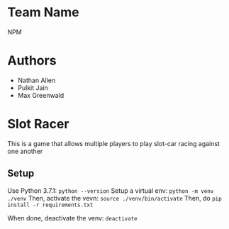 # Team Name
NPM

# Authors
- Nathan Allen
- Pulkit Jain
- Max Greenwald

# Slot Racer
This is a game that allows multiple players to play slot-car racing against
one another

## Setup

Use Python 3.7.1: `python --version`
Setup a virtual env: `python -m venv ./venv`
Then, activate the vevn: `source ./venv/bin/activate`
Then, do `pip install -r requirements.txt`

When done, deactivate the venv: `deactivate`
